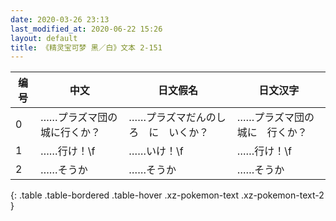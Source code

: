 ```yaml
---
date: 2020-03-26 23:13
last_modified_at: 2020-06-22 15:26
layout: default
title: 《精灵宝可梦 黑／白》文本 2-151
---
```

| 编号 | 中文 | 日文假名 | 日文汉字 |
| ---- | ---- | ---- | --- |
| 0 | ……プラズマ団の城に行くか？ | ……プラズマだんのしろ　に　いくか？ | ……プラズマ団の城に　行くか？ |
| 1 | ……行け！\f | ……いけ！\f | ……行け！\f |
| 2 | ……そうか | ……そうか | ……そうか |
{: .table .table-bordered .table-hover .xz-pokemon-text .xz-pokemon-text-2 }
